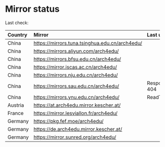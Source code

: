 <script src="./time.js"></script>
# Mirror status
Last check: <script type="text/javascript">localize(1695046620.0070686);</script>

|Country|Mirror|Last update|
|:------|:-----|:----------|
|China|https://mirrors.tuna.tsinghua.edu.cn/arch4edu/|<script type="text/javascript">localize(1695018725);</script>|
|China|https://mirrors.aliyun.com/arch4edu/|<script type="text/javascript">localize(1694975229);</script>|
|China|https://mirrors.bfsu.edu.cn/arch4edu/|<script type="text/javascript">localize(1695018725);</script>|
|China|https://mirror.iscas.ac.cn/arch4edu/|<script type="text/javascript">localize(1695018725);</script>|
|China|https://mirrors.nju.edu.cn/arch4edu/|<script type="text/javascript">localize(1694975229);</script>|
|China|https://mirrors.sau.edu.cn/arch4edu/|Response 404|
|China|https://mirrors.ynu.edu.cn/arch4edu/|ReadTimeout|
|Austria|https://at.arch4edu.mirror.kescher.at/|<script type="text/javascript">localize(1695018725);</script>|
|France|https://mirror.lesviallon.fr/arch4edu/|<script type="text/javascript">localize(1695018725);</script>|
|Germany|https://pkg.fef.moe/arch4edu/|<script type="text/javascript">localize(1695018725);</script>|
|Germany|https://de.arch4edu.mirror.kescher.at/|<script type="text/javascript">localize(1695018725);</script>|
|Germany|https://mirror.sunred.org/arch4edu/|<script type="text/javascript">localize(1695018725);</script>|

<script src="./tablefilter/tablefilter.js"></script>
<script src="./table.js"></script>